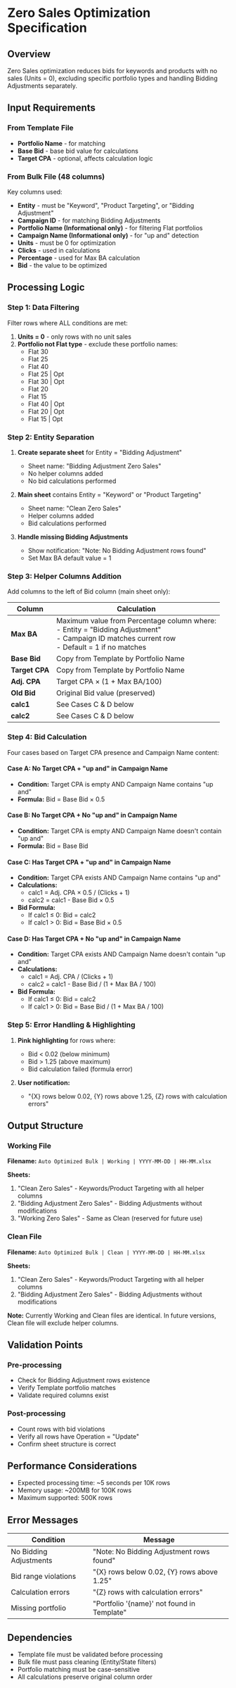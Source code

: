 # Zero Sales Optimization Specification

## Overview
Zero Sales optimization reduces bids for keywords and products with no sales (Units = 0), excluding specific portfolio types and handling Bidding Adjustments separately.

## Input Requirements

### From Template File
- **Portfolio Name** - for matching
- **Base Bid** - base bid value for calculations
- **Target CPA** - optional, affects calculation logic

### From Bulk File (48 columns)
Key columns used:
- **Entity** - must be "Keyword", "Product Targeting", or "Bidding Adjustment"
- **Campaign ID** - for matching Bidding Adjustments
- **Portfolio Name (Informational only)** - for filtering Flat portfolios
- **Campaign Name (Informational only)** - for "up and" detection
- **Units** - must be 0 for optimization
- **Clicks** - used in calculations
- **Percentage** - used for Max BA calculation
- **Bid** - the value to be optimized

## Processing Logic

### Step 1: Data Filtering

Filter rows where ALL conditions are met:
1. **Units = 0** - only rows with no unit sales
2. **Portfolio not Flat type** - exclude these portfolio names:
   - Flat 30
   - Flat 25
   - Flat 40
   - Flat 25 | Opt
   - Flat 30 | Opt
   - Flat 20
   - Flat 15
   - Flat 40 | Opt
   - Flat 20 | Opt
   - Flat 15 | Opt

### Step 2: Entity Separation

1. **Create separate sheet** for Entity = "Bidding Adjustment"
   - Sheet name: "Bidding Adjustment Zero Sales"
   - No helper columns added
   - No bid calculations performed
   
2. **Main sheet** contains Entity = "Keyword" or "Product Targeting"
   - Sheet name: "Clean Zero Sales"
   - Helper columns added
   - Bid calculations performed

3. **Handle missing Bidding Adjustments**
   - Show notification: "Note: No Bidding Adjustment rows found"
   - Set Max BA default value = 1

### Step 3: Helper Columns Addition

Add columns to the left of Bid column (main sheet only):

| Column | Calculation |
|--------|------------|
| **Max BA** | Maximum value from Percentage column where:<br>- Entity = "Bidding Adjustment"<br>- Campaign ID matches current row<br>- Default = 1 if no matches |
| **Base Bid** | Copy from Template by Portfolio Name |
| **Target CPA** | Copy from Template by Portfolio Name |
| **Adj. CPA** | Target CPA × (1 + Max BA/100) |
| **Old Bid** | Original Bid value (preserved) |
| **calc1** | See Cases C & D below |
| **calc2** | See Cases C & D below |

### Step 4: Bid Calculation

Four cases based on Target CPA presence and Campaign Name content:

#### Case A: No Target CPA + "up and" in Campaign Name
- **Condition:** Target CPA is empty AND Campaign Name contains "up and"
- **Formula:** Bid = Base Bid × 0.5

#### Case B: No Target CPA + No "up and" in Campaign Name  
- **Condition:** Target CPA is empty AND Campaign Name doesn't contain "up and"
- **Formula:** Bid = Base Bid

#### Case C: Has Target CPA + "up and" in Campaign Name
- **Condition:** Target CPA exists AND Campaign Name contains "up and"
- **Calculations:**
  - calc1 = Adj. CPA × 0.5 / (Clicks + 1)
  - calc2 = calc1 - Base Bid × 0.5
- **Bid Formula:**
  - If calc1 ≤ 0: Bid = calc2
  - If calc1 > 0: Bid = Base Bid × 0.5

#### Case D: Has Target CPA + No "up and" in Campaign Name
- **Condition:** Target CPA exists AND Campaign Name doesn't contain "up and"
- **Calculations:**
  - calc1 = Adj. CPA / (Clicks + 1)
  - calc2 = calc1 - Base Bid / (1 + Max BA / 100)
- **Bid Formula:**
  - If calc1 ≤ 0: Bid = calc2
  - If calc1 > 0: Bid = Base Bid / (1 + Max BA / 100)

### Step 5: Error Handling & Highlighting

1. **Pink highlighting** for rows where:
   - Bid < 0.02 (below minimum)
   - Bid > 1.25 (above maximum)
   - Bid calculation failed (formula error)

2. **User notification:**
   - "{X} rows below 0.02, {Y} rows above 1.25, {Z} rows with calculation errors"

## Output Structure

### Working File
**Filename:** `Auto Optimized Bulk | Working | YYYY-MM-DD | HH-MM.xlsx`

**Sheets:**
1. "Clean Zero Sales" - Keywords/Product Targeting with all helper columns
2. "Bidding Adjustment Zero Sales" - Bidding Adjustments without modifications
3. "Working Zero Sales" - Same as Clean (reserved for future use)

### Clean File  
**Filename:** `Auto Optimized Bulk | Clean | YYYY-MM-DD | HH-MM.xlsx`

**Sheets:**
1. "Clean Zero Sales" - Keywords/Product Targeting with all helper columns
2. "Bidding Adjustment Zero Sales" - Bidding Adjustments without modifications

**Note:** Currently Working and Clean files are identical. In future versions, Clean file will exclude helper columns.

## Validation Points

### Pre-processing
- Check for Bidding Adjustment rows existence
- Verify Template portfolio matches
- Validate required columns exist

### Post-processing
- Count rows with bid violations
- Verify all rows have Operation = "Update"
- Confirm sheet structure is correct

## Performance Considerations

- Expected processing time: ~5 seconds per 10K rows
- Memory usage: ~200MB for 100K rows
- Maximum supported: 500K rows

## Error Messages

| Condition | Message |
|-----------|---------|
| No Bidding Adjustments | "Note: No Bidding Adjustment rows found" |
| Bid range violations | "{X} rows below 0.02, {Y} rows above 1.25" |
| Calculation errors | "{Z} rows with calculation errors" |
| Missing portfolio | "Portfolio '{name}' not found in Template" |

## Dependencies

- Template file must be validated before processing
- Bulk file must pass cleaning (Entity/State filters)
- Portfolio matching must be case-sensitive
- All calculations preserve original column order